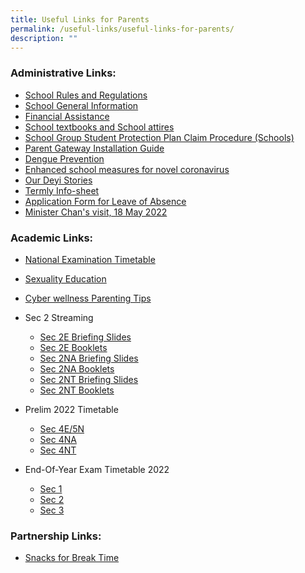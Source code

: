 ```yaml
---
title: Useful Links for Parents
permalink: /useful-links/useful-links-for-parents/
description: ""
---
```

### Administrative Links:  

* [School Rules and Regulations](https://deyisec.moe.edu.sg/about-us/our-school/school-rules-and-regulation)   
* [School General Information](https://deyisec.moe.edu.sg/others/school-general-information)  
* [Financial Assistance](https://deyisec.moe.edu.sg/others/financial-assistance-scheme)  
* [School textbooks and School attires](https://deyisec.moe.edu.sg/others/school-textbooks-and-school-attires)
* [School Group Student Protection Plan Claim Procedure (Schools)](https://deyisec.moe.edu.sg/others/school-group-student-protection-plan-claim-procedure-schools)
* [Parent Gateway Installation Guide](https://deyisec-moe-edu-sg-admin.cwp.sg/qql/slot/u503/Deyi%20Revamp%202019/Useful%20Links/Useful%20Links%20for%20Parents/parentgateway/Parents%20Gateway_installation%20guide.pdf)    
* [Dengue Prevention](https://deyisec-moe-edu-sg-admin.cwp.sg/qql/slot/u503/Deyi%20Revamp%202019/Useful%20Links/Useful%20Links%20for%20Parents/Working%20Together%20to%20Prevent%20Dengue.pdf)
* [Enhanced school measures for novel coronavirus](https://deyisec.moe.edu.sg/qql/slot/u503/home/nCoV%20update%20to%20parents%2027%20Jan_updated%20deyi.pdf)
* [Our Deyi Stories](https://deyisec.moe.edu.sg/qql/slot/u503/useful%20links/parents/Our%20Deyi%20Stories.pdf)
* [Termly Info-sheet](https://deyisec-moe-edu-sg-admin.cwp.sg/others/termly-infosheet)
* [Application Form for Leave of Absence](https://form.gov.sg/60f7c115f516090011db8018)
* [Minister Chan's visit, 18 May 2022](https://www.facebook.com/100044242728598/posts/561195995365153/?d=n)

### Academic Links:

* [National Examination Timetable](https://www.seab.gov.sg/)  
* [Sexuality Education](https://deyisec.moe.edu.sg/others/school-general-information/moe-sexuality-education-in-schools)
* [Cyber wellness Parenting Tips](https://deyisec.moe.edu.sg/qql/slot/u503/Deyi%20Revamp%202019/Useful%20Links/Useful%20Links%20for%20Parents/Cyber%20wellness%20Parenting%20Tips/PARENTing%20Tips_Template.pdf)
* Sec 2 Streaming
	* [Sec 2E Briefing Slides](https://deyisec.moe.edu.sg/qql/slot/u503/useful%20links/parents/sec%202%20streaming/Sec%202EXP%20Streaming%20Briefing%202022%20-%20Final.pdf)
	* [Sec 2E Booklets](https://deyisec.moe.edu.sg/qql/slot/u503/useful%20links/parents/sec%202%20streaming/Streaming%202022%20-%20Express%20Handout.pdf)
	* [Sec 2NA Briefing Slides](https://deyisec.moe.edu.sg/qql/slot/u503/useful%20links/parents/sec%202%20streaming/Sec%202NA%20Streaming%20Briefing%202022%20-%20Final.pdf)
	* [Sec 2NA Booklets](https://deyisec.moe.edu.sg/qql/slot/u503/useful%20links/parents/sec%202%20streaming/Streaming%202022%20-%20Normal%20Academic%20Handout.pdf)
	* [Sec 2NT Briefing Slides](https://deyisec.moe.edu.sg/qql/slot/u503/useful%20links/parents/sec%202%20streaming/Sec%202NT%20Streaming%20Briefing%202022%20-%20Final.pdf)
	* [Sec 2NT Booklets](https://deyisec.moe.edu.sg/qql/slot/u503/useful%20links/parents/sec%202%20streaming/Streaming%202022%20-%20Normal%20Technical%20Handout.pdf)

* Prelim 2022 Timetable
	* [Sec 4E/5N](https://deyisec.moe.edu.sg/qql/slot/u503/useful%20links/parents/Prelim%20Exam%202022%20Timetable%204E5N.pdf)
	* [Sec 4NA](https://deyisec.moe.edu.sg/qql/slot/u503/useful%20links/parents/Prelim%20Exam%202022%20Timetable%204NA.pdf)
	* [Sec 4NT](https://deyisec.moe.edu.sg/qql/slot/u503/useful%20links/parents/Prelim%20Exam%202022%20Timetable%204NT.pdf)

* End-Of-Year Exam Timetable 2022
	* [Sec 1](https://deyisec.moe.edu.sg/qql/slot/u503/useful%20links/parents/Sec%201_EOY%20Timetable%202022_final.pdf)  
	* [Sec 2](https://deyisec.moe.edu.sg/qql/slot/u503/useful%20links/parents/Sec%202_EOY%20Timetable%202022_final.pdf)
	* [Sec 3](https://deyisec.moe.edu.sg/qql/slot/u503/useful%20links/parents/Sec%203_EOY%20Timetable%202022_final.pdf)

### Partnership Links:

* [Snacks for Break Time](https://deyisec.moe.edu.sg/others/home-tabs/other-tabs/snacks-for-break-time)